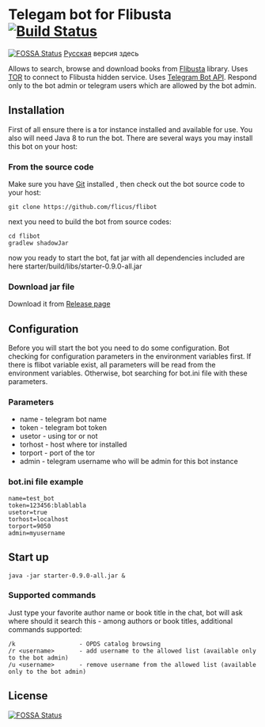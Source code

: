 # Telegam bot for Flibusta [![Build Status](https://travis-ci.org/flicus/flibot.png)](https://travis-ci.org/flicus/flibot)
[![FOSSA Status](https://app.fossa.io/api/projects/git%2Bgithub.com%2Fflicus%2Fflibot.svg?type=shield)](https://app.fossa.io/projects/git%2Bgithub.com%2Fflicus%2Fflibot?ref=badge_shield)
[Русская](https://github.com/flicus/flibot/blob/master/russian.md) версия здесь

Allows to search, browse and download books from [Flibusta](http://www.flibusta.is) library. Uses [TOR](https://www.torproject.org) to connect to Flibusta hidden service. Uses [Telegram Bot API](https://github.com/rubenlagus/TelegramBots). Respond only to the bot admin or telegram users which are allowed by the bot admin.
## Installation
First of all ensure there is a tor instance installed and available for use. You also will need Java 8 to run the bot. There are several ways you may install this bot on your host:
### From the source code
Make sure you have [Git](https://git-scm.com/) installed , then check out the bot source code to your host:
```
git clone https://github.com/flicus/flibot
```
next you need to build the bot from source codes:
```
cd flibot
gradlew shadowJar
```
now you ready to start the bot, fat jar with all dependencies included are here starter/build/libs/starter-0.9.0-all.jar  
### Download jar file
 Download it from [Release page](https://github.com/flicus/flibot/releases)
## Configuration
Before you will start the bot you need to do some configuration. Bot checking for configuration parameters in the environment variables first. If there is flibot variable exist, all parameters will be read from the environment variables. Otherwise, bot searching for bot.ini file with these parameters.
### Parameters
- name    - telegram bot name
- token   - telegram bot token
- usetor  - using tor or not
- torhost - host where tor installed 
- torport - port of the tor
- admin   - telegram username who will be admin for this bot instance

### bot.ini file example
```
name=test_bot
token=123456:blablabla
usetor=true
torhost=localhost
torport=9050
admin=myusername
```
## Start up
```
java -jar starter-0.9.0-all.jar &
```
### Supported commands
Just type your favorite author name or book title in the chat, bot will ask where should it search this - among authors or book titles, additional commands supported:
```
/k                  - OPDS catalog browsing
/r <username>       - add username to the allowed list (available only to the bot admin)
/u <username>       - remove username from the allowed list (available only to the bot admin)
```

## License
[![FOSSA Status](https://app.fossa.io/api/projects/git%2Bgithub.com%2Fflicus%2Fflibot.svg?type=large)](https://app.fossa.io/projects/git%2Bgithub.com%2Fflicus%2Fflibot?ref=badge_large)